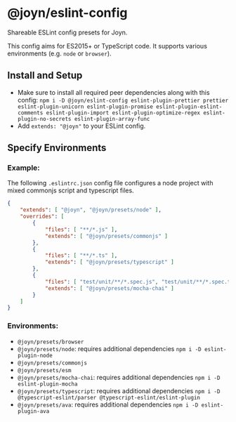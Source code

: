 # @joyn/eslint-config

Shareable ESLint config presets for Joyn.

This config aims for ES2015+ or TypeScript code. It supports various environments (e.g. `node` or `browser`).

## Install and Setup

* Make sure to install all required peer dependencies along with this config: `npm i -D @joyn/eslint-config eslint-plugin-prettier prettier eslint-plugin-unicorn eslint-plugin-promise eslint-plugin-eslint-comments eslint-plugin-import eslint-plugin-optimize-regex eslint-plugin-no-secrets eslint-plugin-array-func`
* Add `extends: "@joyn"` to your ESLint config.

## Specify Environments

### Example:

The following `.eslintrc.json` config file configures a node project with mixed commonjs script and typescript files.

```json
{
    "extends": [ "@joyn", "@joyn/presets/node" ],
    "overrides": [
        {
            "files": [ "**/*.js" ],
            "extends": [ "@joyn/presets/commonjs" ]
        },
        {
            "files": [ "**/*.ts" ],
            "extends": [ "@joyn/presets/typescript" ]
        },
        {
            "files": [ "test/unit/**/*.spec.js", "test/unit/**/*.spec.ts" ],
            "extends": [ "@joyn/presets/mocha-chai" ]
        }
    ]
}
```

### Environments:

* `@joyn/presets/browser`
* `@joyn/presets/node`: requires additional dependencies `npm i -D eslint-plugin-node`
* `@joyn/presets/commonjs`
* `@joyn/presets/esm`
* `@joyn/presets/mocha-chai`: requires additional dependencies `npm i -D eslint-plugin-mocha`
* `@joyn/presets/typescript`: requires additional dependencies `npm i -D @typescript-eslint/parser @typescript-eslint/eslint-plugin`
* `@joyn/presets/ava`: requires additional dependencies `npm i -D eslint-plugin-ava`
